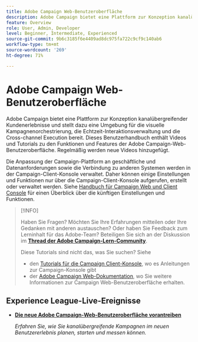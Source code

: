 ```yaml
---
title: Adobe Campaign Web-Benutzeroberfläche
description: Adobe Campaign bietet eine Plattform zur Konzeption kanalübergreifender Kundenerlebnisse und stellt dazu eine Umgebung für die visuelle Kampagnenorchestrierung, die Echtzeit-Interaktionsverwaltung und die Cross-channel Execution bereit. Dieses Benutzerhandbuch enthält Videos und Tutorials zu den verschiedenen Funktionen der Adobe Campaign Web-Benutzeroberfläche.
feature: Overview
role: User, Admin, Developer
level: Beginner, Intermediate, Experienced
source-git-commit: 9b6c3185f6e4409ad8dc975fa722c9cf9c140ab6
workflow-type: tm+mt
source-wordcount: '269'
ht-degree: 71%

---
```


# Adobe Campaign Web-Benutzeroberfläche

Adobe Campaign bietet eine Plattform zur Konzeption kanalübergreifender Kundenerlebnisse und stellt dazu eine Umgebung für die visuelle Kampagnenorchestrierung, die Echtzeit-Interaktionsverwaltung und die Cross-channel Execution bereit. Dieses Benutzerhandbuch enthält Videos und Tutorials zu den Funktionen und Features der Adobe Campaign-Web-Benutzeroberfläche. Regelmäßig werden neue Videos hinzugefügt.

Die Anpassung der Campaign-Plattform an geschäftliche und Datenanforderungen sowie die Verbindung zu anderen Systemen werden in der Campaign-Client-Konsole verwaltet. Daher können einige Einstellungen und Funktionen nur über die Campaign-Client-Konsole aufgerufen, erstellt oder verwaltet werden. Siehe [Handbuch für Campaign Web und Client Console](https://experienceleague.adobe.com/docs/campaign-web/v8/start/capability-matrix.html?lang=de) für einen Überblick über die künftigen Einstellungen und Funktionen.

>[!INFO]
> 
> Haben Sie Fragen? Möchten Sie Ihre Erfahrungen mitteilen oder Ihre Gedanken mit anderen austauschen? Oder haben Sie Feedback zum Lerninhalt für das Adobe-Team? Beteiligen Sie sich an der Diskussion im **[Thread der Adobe Campaign-Lern-Community](https://experienceleaguecommunities.adobe.com:443/t5/adobe-campaign-classic/join-the-discussion-on-adobe-campaign-learning/td-p/419096)**.
>
>
> Diese Tutorials sind nicht das, was Sie suchen?
> Siehe
> * den [Tutorials für die Campaign Client-Konsole](https://experienceleague.adobe.com/docs/campaign-learn/tutorials/overview.html?lang=de), wo es Anleitungen zur Campaign-Konsole gibt
> * der [Adobe Campaign Web-Dokumentation](https://experienceleague.adobe.com/docs/campaign-web/v8/campaign-web-home.html?lang=de), wo Sie weitere Informationen zur Campaign Web-Benutzeroberfläche erhalten.

<div id="recs-overview-body-1"></div>
<div id="recs-overview-body-2"></div>
<div id="recs-overview-body-3"></div>
<div id="recs-overview-body-4"></div>
<div id="recs-overview-body-5"></div>
<div id="recs-overview-body-6"></div>

<div id="staff-picks-section">
</div>

## Experience League-Live-Ereignisse

* **[Die neue Adobe Campaign-Web-Benutzeroberfläche vorantreiben](https://experienceleague.adobe.com/docs/events/experience-league-live-recordings/episodes/exl-live-episode-02-29-24.html)**

  *Erfahren Sie, wie Sie kanalübergreifende Kampagnen im neuen Benutzererlebnis planen, starten und messen können.*

